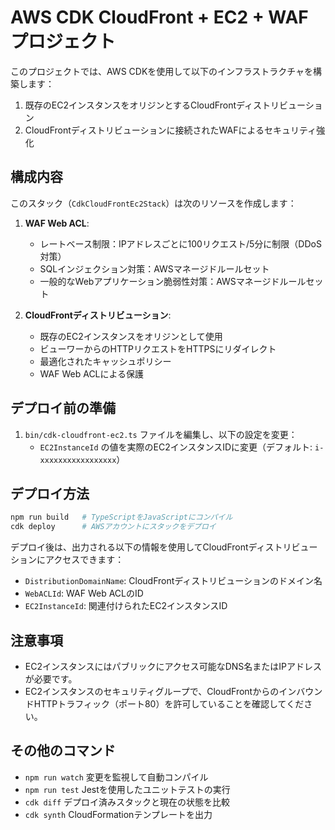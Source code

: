 # AWS CDK CloudFront + EC2 + WAF プロジェクト

このプロジェクトでは、AWS CDKを使用して以下のインフラストラクチャを構築します：
1. 既存のEC2インスタンスをオリジンとするCloudFrontディストリビューション
2. CloudFrontディストリビューションに接続されたWAFによるセキュリティ強化

## 構成内容

このスタック（`CdkCloudFrontEc2Stack`）は次のリソースを作成します：

1. **WAF Web ACL**:
   - レートベース制限：IPアドレスごとに100リクエスト/5分に制限（DDoS対策）
   - SQLインジェクション対策：AWSマネージドルールセット
   - 一般的なWebアプリケーション脆弱性対策：AWSマネージドルールセット

2. **CloudFrontディストリビューション**:
   - 既存のEC2インスタンスをオリジンとして使用
   - ビューワーからのHTTPリクエストをHTTPSにリダイレクト
   - 最適化されたキャッシュポリシー
   - WAF Web ACLによる保護

## デプロイ前の準備

1. `bin/cdk-cloudfront-ec2.ts` ファイルを編集し、以下の設定を変更：
   - `EC2InstanceId` の値を実際のEC2インスタンスIDに変更（デフォルト: `i-xxxxxxxxxxxxxxxxx`）

## デプロイ方法

```bash
npm run build   # TypeScriptをJavaScriptにコンパイル
cdk deploy      # AWSアカウントにスタックをデプロイ
```

デプロイ後は、出力される以下の情報を使用してCloudFrontディストリビューションにアクセスできます：
- `DistributionDomainName`: CloudFrontディストリビューションのドメイン名
- `WebACLId`: WAF Web ACLのID
- `EC2InstanceId`: 関連付けられたEC2インスタンスID

## 注意事項

- EC2インスタンスにはパブリックにアクセス可能なDNS名またはIPアドレスが必要です。
- EC2インスタンスのセキュリティグループで、CloudFrontからのインバウンドHTTPトラフィック（ポート80）を許可していることを確認してください。

## その他のコマンド

* `npm run watch`   変更を監視して自動コンパイル
* `npm run test`    Jestを使用したユニットテストの実行
* `cdk diff`        デプロイ済みスタックと現在の状態を比較
* `cdk synth`       CloudFormationテンプレートを出力
